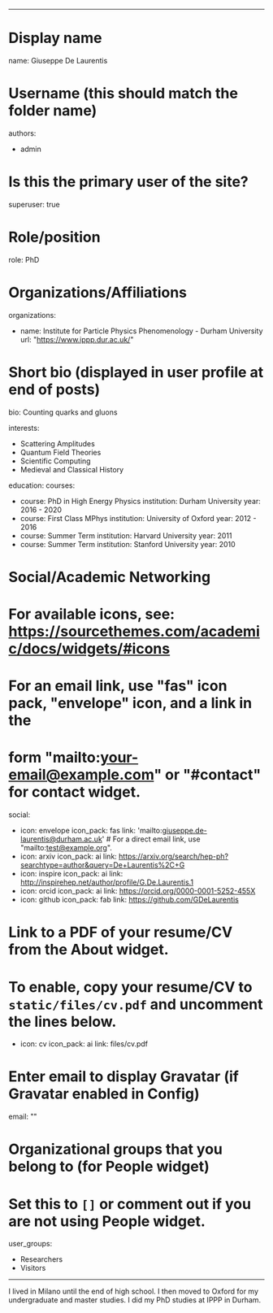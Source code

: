 ---
# Display name
name: Giuseppe De Laurentis

# Username (this should match the folder name)
authors:
- admin

# Is this the primary user of the site?
superuser: true

# Role/position
role: PhD

# Organizations/Affiliations
organizations:
- name: Institute for Particle Physics Phenomenology - Durham University
  url: "https://www.ippp.dur.ac.uk/"

# Short bio (displayed in user profile at end of posts)
bio: Counting quarks and gluons

interests:
- Scattering Amplitudes
- Quantum Field Theories
- Scientific Computing
- Medieval and Classical History

education:
  courses:
  - course: PhD in High Energy Physics
    institution: Durham University
    year: 2016 - 2020
  - course: First Class MPhys
    institution: University of Oxford
    year: 2012 - 2016
  - course: Summer Term
    institution: Harvard University
    year: 2011
  - course: Summer Term
    institution: Stanford University
    year: 2010

# Social/Academic Networking
# For available icons, see: https://sourcethemes.com/academic/docs/widgets/#icons
#   For an email link, use "fas" icon pack, "envelope" icon, and a link in the
#   form "mailto:your-email@example.com" or "#contact" for contact widget.
social:
- icon: envelope
  icon_pack: fas
  link: 'mailto:giuseppe.de-laurentis@durham.ac.uk'  # For a direct email link, use "mailto:test@example.org".
- icon: arxiv
  icon_pack: ai
  link: https://arxiv.org/search/hep-ph?searchtype=author&query=De+Laurentis%2C+G
- icon: inspire
  icon_pack: ai
  link: http://inspirehep.net/author/profile/G.De.Laurentis.1
- icon: orcid
  icon_pack: ai
  link: https://orcid.org/0000-0001-5252-455X
- icon: github
  icon_pack: fab
  link: https://github.com/GDeLaurentis
# Link to a PDF of your resume/CV from the About widget.
# To enable, copy your resume/CV to `static/files/cv.pdf` and uncomment the lines below.  
- icon: cv
  icon_pack: ai
  link: files/cv.pdf

# Enter email to display Gravatar (if Gravatar enabled in Config)
email: ""
  
# Organizational groups that you belong to (for People widget)
#   Set this to `[]` or comment out if you are not using People widget.  
user_groups:
- Researchers
- Visitors
---

I lived in Milano until the end of high school. I then moved to Oxford for my undergraduate and master studies. I did my PhD studies at IPPP in Durham.